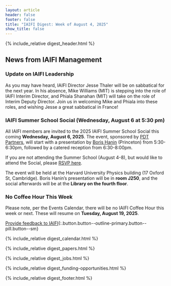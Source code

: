 ```yaml
---
layout: article
header: false
footer: false
title: "IAIFI Digest: Week of August 4, 2025"
show_title: false
--- 
```


{% include_relative digest_header.html %}

## News from IAIFI Management

### Update on IAIFI Leadership
As you may have heard, IAIFI Director Jesse Thaler will be on sabbatical for the next year. In his absence, Mike Williams (MIT) is stepping into the role of IAIFI Interim Director, and Phiala Shanahan (MIT) will take on the role of Interim Deputy Director. Join us in welcoming Mike and Phiala into these roles, and wishing Jesse a great sabbatical in France!

### IAIFI Summer School Social (Wednesday, August 6 at 5:30 pm)
All IAIFI members are invited to the 2025 IAIFI Summer School Social this coming **Wednesday, August 6, 2025**. The event, sponsored by [PDT Partners](https://pdtpartners.com/), will start with a presentation by [Boris Hanin](https://boris-hanin.github.io/) (Princeton) from 5:30-6:30pm, followed by a catered reception from 6:30-8:00pm. 

If you are not attending the Summer School (August 4-8), but would like to attend the Social, please [RSVP here](https://app.smartsheet.com/b/form/0197e5432a487e00b3a4638971bf0aae).  

The event will be held at the Harvard University Physics building (17 Oxford St, Cambridge). Boris Hanin’s presentation will be in **room J250**, and the social afterwards will be at the **Library on the fourth floor**.

### No Coffee Hour This Week
Please note, per the Events Calendar, there will be no IAIFI Coffee Hour this week or next. These will resume on **Tuesday, August 19, 2025**. 

[Provide feedback to IAIFI](https://forms.gle/hk2mrqjaLY8nCZrE6){:.button.button--outline-primary.button--pill.button--sm}

{% include_relative digest_calendar.html %}

{% include_relative digest_papers.html %}
 
{% include_relative digest_jobs.html %}

{% include_relative digest_funding-opportunities.html %}

{% include_relative digest_footer.html %}
